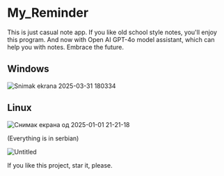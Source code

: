 # My_Reminder
This is just casual note app. If you like old school style notes, you'll enjoy this program. And now with Open AI GPT-4o model assistant, which can help you with notes. Embrace the future.

## Windows

![Snimak ekrana 2025-03-31 180334](https://github.com/user-attachments/assets/17123dc1-f75d-4861-9a0d-af873fb6650d)

## Linux

![Снимак екрана од 2025-01-01 21-21-18](https://github.com/user-attachments/assets/48f8d238-0997-46bd-b5f6-062687fb3c1c)

(Everything is in serbian)

![Untitled](https://github.com/Anonymous6598/My_Reminder/assets/121385046/943577a6-f6c7-407e-ac89-2113d345c9e3)

If you like this project, star it, please.
